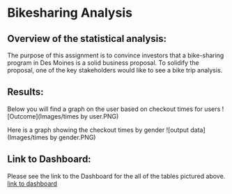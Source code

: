 # Bikesharing Analysis
## Overview of the statistical analysis:
The purpose of this assignment is to convince investors that a bike-sharing program in Des Moines is a solid business proposal. To solidify the proposal, one of the key stakeholders would like to see a bike trip analysis.
## Results:
Below you will find a graph on the user based on checkout times for users
![Outcome](Images/times by user.PNG)

Here is a graph showing the checkout times by gender
![output data](Images/times by gender.PNG)



## Link to Dashboard:
Please see the link to the Dashboard for the all of the tables pictured above.
[link to dashboard](https://public.tableau.com/app/profile/aaron.horneman/viz/BikeRide_Challenge_16747754228590/Story1?publish=yes)
